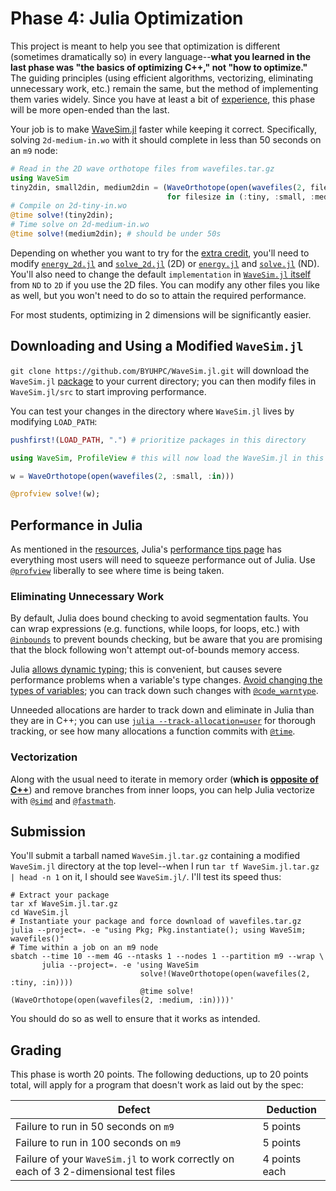 ---
---

# Phase 4: Julia Optimization

This project is meant to help you see that optimization is different (sometimes dramatically so) in every language--**what you learned in the last phase was "the basics of optimizing C++," not "how to optimize."** The guiding principles (using efficient algorithms, vectorizing, eliminating unnecessary work, etc.) remain the same, but the method of implementing them varies widely. Since you have at least a bit of [experience](phase3.md), this phase will be more open-ended than the last.

Your job is to make [WaveSim.jl](https://github.com/BYUHPC/WaveSim.jl) faster while keeping it correct. Specifically, solving `2d-medium-in.wo` with it should complete in less than 50 seconds on an `m9` node:

```julia
# Read in the 2D wave orthotope files from wavefiles.tar.gz
using WaveSim
tiny2din, small2din, medium2din = (WaveOrthotope(open(wavefiles(2, filesize, :in)))
                                   for filesize in (:tiny, :small, :medium));
# Compile on 2d-tiny-in.wo
@time solve!(tiny2din);
# Time solve on 2d-medium-in.wo
@time solve!(medium2din); # should be under 50s
```

Depending on whether you want to try for the [extra credit](../assignments/extra-credit.md#project), you'll need to modify [`energy_2d.jl`](https://github.com/BYUHPC/WaveSim.jl/blob/main/src/energy_2d.jl) and [`solve_2d.jl`](https://github.com/BYUHPC/WaveSim.jl/blob/main/src/step_2d.jl) (2D) or [`energy.jl`](https://github.com/BYUHPC/WaveSim.jl/blob/main/src/energy.jl) and [`solve.jl`](https://github.com/BYUHPC/WaveSim.jl/blob/main/src/step.jl) (ND). You'll also need to change the default `implementation` in [`WaveSim.jl` itself](https://github.com/BYUHPC/WaveSim.jl/blob/main/src/WaveSim.jl) from `ND` to `2D` if you use the 2D files. You can modify any other files you like as well, but you won't need to do so to attain the required performance.

For most students, optimizing in 2 dimensions will be significantly easier.



## Downloading and Using a Modified `WaveSim.jl`

`git clone https://github.com/BYUHPC/WaveSim.jl.git` will download the `WaveSim.jl` [package](https://pkgdocs.julialang.org/v1/) to your current directory; you can then modify files in `WaveSim.jl/src` to start improving performance.

You can test your changes in the directory where `WaveSim.jl` lives by modifying `LOAD_PATH`:

```julia
pushfirst!(LOAD_PATH, ".") # prioritize packages in this directory

using WaveSim, ProfileView # this will now load the WaveSim.jl in this directory

w = WaveOrthotope(open(wavefiles(2, :small, :in)))

@profview solve!(w);
```



## Performance in Julia

As mentioned in the [resources](../resources.md#julia), Julia's [performance tips page](https://docs.julialang.org/en/v1/manual/performance-tips/) has everything most users will need to squeeze performance out of Julia. Use [`@profview`](https://github.com/timholy/ProfileView.jl) liberally to see where time is being taken.

### Eliminating Unnecessary Work

By default, Julia does bound checking to avoid segmentation faults. You can wrap expressions (e.g. functions, while loops, for loops, etc.) with [`@inbounds`](https://docs.julialang.org/en/v1/base/base/#Base.@inbounds) to prevent bounds checking, but be aware that you are promising that the block following won't attempt out-of-bounds memory access.

Julia [allows dynamic typing](https://docs.julialang.org/en/v1/manual/types/); this is convenient, but causes severe performance problems when a variable's type changes. [Avoid changing the types of variables](https://docs.julialang.org/en/v1/manual/performance-tips/#Avoid-changing-the-type-of-a-variable); you can track down such changes with [`@code_warntype`](https://docs.julialang.org/en/v1/manual/performance-tips/#man-code-warntype).

Unneeded allocations are harder to track down and eliminate in Julia than they are in C++; you can use [`julia --track-allocation=user`](https://docs.julialang.org/en/v1/manual/profile/#Line-by-Line-Allocation-Tracking) for thorough tracking, or see how many allocations a function commits with [`@time`](https://docs.julialang.org/en/v1/manual/profile/#@time).

### Vectorization

Along with the usual need to iterate in memory order (**which is [opposite of C++](https://docs.julialang.org/en/v1/manual/performance-tips/#man-performance-column-major)**) and remove branches from inner loops, you can help Julia vectorize with [`@simd`](https://docs.julialang.org/en/v1/manual/performance-tips/#man-performance-annotations) and [`@fastmath`](https://docs.julialang.org/en/v1/manual/performance-tips/#man-performance-annotations).



## Submission

You'll submit a tarball named `WaveSim.jl.tar.gz` containing a modified `WaveSim.jl` directory at the top level--when I run `tar tf WaveSim.jl.tar.gz | head -n 1` on it, I should see `WaveSim.jl/`. I'll test its speed thus:

```shell
# Extract your package
tar xf WaveSim.jl.tar.gz
cd WaveSim.jl
# Instantiate your package and force download of wavefiles.tar.gz
julia --project=. -e "using Pkg; Pkg.instantiate(); using WaveSim; wavefiles()"
# Time within a job on an m9 node
sbatch --time 10 --mem 4G --ntasks 1 --nodes 1 --partition m9 --wrap \
       julia --project=. -e 'using WaveSim
                             solve!(WaveOrthotope(open(wavefiles(2, :tiny, :in))))
                             @time solve!(WaveOrthotope(open(wavefiles(2, :medium, :in))))'
```

You should do so as well to ensure that it works as intended.



## Grading

This phase is worth 20 points. The following deductions, up to 20 points total, will apply for a program that doesn't work as laid out by the spec:

| Defect | Deduction |
| --- | --- |
| Failure to run in 50 seconds on `m9` | 5 points |
| Failure to run in 100 seconds on `m9` | 5 points |
| Failure of your `WaveSim.jl` to work correctly on each of 3 2-dimensional test files | 4 points each |
